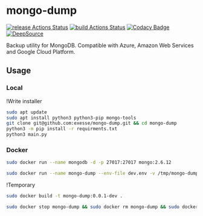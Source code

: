 # mongo-dump
[![release Actions Status](https://github.com/exesse/mongo-dump-s3/workflows/release/badge.svg)](https://github.com/exesse/mongo-dump-s3/actions)
[![build Actions Status](https://github.com/exesse/mongo-dump-s3/workflows/build/badge.svg)](https://github.com/exesse/mongo-dump-s3/actions)
[![Codacy Badge](https://app.codacy.com/project/badge/Grade/0484d1d38b5d41318f0980126a1c45a9)](https://www.codacy.com/gh/exesse/mongo-dump-s3/dashboard?utm_source=github.com&amp;utm_medium=referral&amp;utm_content=exesse/mongo-dump-s3&amp;utm_campaign=Badge_Grade)
[![DeepSource](https://deepsource.io/gh/exesse/mongo-dump-s3.svg/?label=active+issues&show_trend=true)](https://deepsource.io/gh/exesse/mongo-dump-s3/?ref=repository-badge)

 
Backup utility for MongoDB. Compatible with Azure, Amazon Web Services and Google Cloud Platform.

## Usage

### Local
!Write installer
```bash
sudo apt update
sudo apt install python3 python3-pip mongo-tools
git clone git@github.com:exesse/mongo-dump.git && cd mongo-dump
python3 -m pip install -r requirments.txt
python3 main.py
```

### Docker
````bash
sudo docker run --name mongodb -d -p 27017:27017 mongo:2.6.12

sudo docker run --name mongo-dump --env-file dev.env -v /tmp/mongo-dump:/tmp/mongo-dump -v ~/dev.json:/mongo-dump/key.json:ro mongo-dump:0.0.1-dev
````

!Temporary 
```bash
sudo docker build -t mongo-dump:0.0.1-dev .

sudo docker stop mongo-dump && sudo docker rm mongo-dump && sudo docker rmi mongo-dump:0.0.1-dev
```
